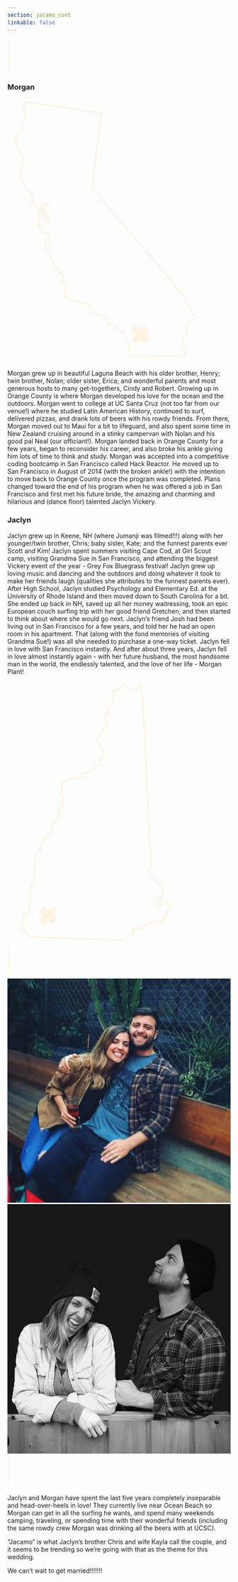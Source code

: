 ```yaml
---
section: jacamo_cont
linkable: false
---
```


<div class="line-wrap"><svg height="5%" width="6%" class="line-4 line" xmlns="http://www.w3.org/2000/svg" viewBox="0 0 30 70" xmlns:xlink="http://www.w3.org/1999/xlink"><path d="M2.48 68.92L2.48 0" opacity="1" fill-opacity="0" stroke="#fcf3e0" stroke-opacity="1"></path></svg></div>

### Morgan
<div class="morgan-about">
  <div class="line-wrap ca"><svg height="100%" width="100%" class="california" xmlns="http://www.w3.org/2000/svg" viewBox="0 0 170 200" xmlns:xlink="http://www.w3.org/1999/xlink"><path d="M90.36 181.35C91.25 182.88 91.84 184.29 92.15 185.81C92.45 187.34 92.49 188.94 92.33 189.98C92.17 191.01 91.82 191.46 91.84 191.73C91.87 191.98 92.29 192.05 92.77 192.17C93.23 192.31 93.76 192.5 94.06 192.82C94.36 193.14 94.46 193.6 94.3 193.91C94.14 194.25 93.72 194.44 93.51 194.76C93.3 195.08 93.3 195.54 93.47 195.76C93.65 195.99 94 195.99 100.49 195.87C106.99 195.76 119.61 195.54 125.92 195.43C132.23 195.31 131.61 195.22 132.25 195.2C132.25 195.11 132.26 194.9 132.26 194.72C132.28 194.55 132.26 194.37 132.42 194.48C132.58 194.57 132.91 194.92 133.13 195.15C133.32 195.38 133.39 195.5 133.51 195.5C133.64 195.48 133.8 195.34 133.95 195.45C134.13 195.55 134.31 195.89 134.43 196.08C134.55 196.28 134.61 196.31 134.68 196.17C134.73 196.01 134.8 195.69 134.84 195.34C134.89 194.99 134.92 194.62 134.99 194.37C135.08 194.14 135.19 194.05 135.42 193.81C135.66 193.58 136.05 193.19 136.26 192.87C136.49 192.54 136.55 192.27 136.46 192.06C136.37 191.85 136.14 191.68 136.1 191.48C136.07 191.31 136.25 191.09 136.28 190.9C136.3 190.72 136.18 190.53 136.07 190.3C135.96 190.07 135.86 189.81 135.72 189.61C135.58 189.42 135.38 189.3 135.14 189.28C134.89 189.24 134.57 189.3 134.36 189.35C134.13 189.42 134.03 189.47 133.94 189.38C133.85 189.28 133.76 189.03 133.62 189C133.48 188.96 133.28 189.16 133.2 189.17C133.11 189.17 133.13 189 133.14 188.82C133.16 188.66 133.18 188.5 133.07 188.38C132.97 188.26 132.74 188.19 132.77 187.89C132.81 187.57 133.13 187.04 133.3 186.65C133.46 186.27 133.48 186.04 133.43 185.84C133.37 185.63 133.27 185.45 133.28 185.24C133.32 185.03 133.48 184.77 133.3 184.59C133.14 184.42 132.63 184.31 132.56 184.17C132.49 184.03 132.84 183.83 132.99 183.57C133.14 183.3 133.07 182.95 133.04 182.69C133 182.41 133 182.19 133.23 182.16C133.46 182.14 133.92 182.28 134.15 182.18C134.38 182.07 134.4 181.72 134.5 181.44C134.61 181.15 134.8 180.94 135.22 180.47C135.66 180.01 136.32 179.27 136.55 178.69C136.77 178.11 136.56 177.65 136.58 177.35C136.6 177.07 136.83 176.94 136.92 176.73C137 176.52 136.95 176.22 136.92 175.78C136.88 175.32 136.88 174.7 136.93 174.25C136.99 173.79 137.07 173.49 137 173.17C136.95 172.85 136.72 172.54 136.83 172.2C136.93 171.89 137.37 171.57 137.62 171.27C137.88 170.99 137.97 170.72 138.01 170.41C138.06 170.09 138.08 169.72 138.45 169.4C138.82 169.08 139.54 168.8 140.09 168.59C140.63 168.36 140.99 168.2 141.23 168.22C141.46 168.24 141.6 168.43 141.78 168.31C141.96 168.17 142.18 167.73 142.34 167.3C142.5 166.88 142.59 166.49 142.68 166.35C142.77 166.21 142.82 166.3 143.05 166.35C143.28 166.4 143.66 166.42 143.75 166.26C143.86 166.11 143.66 165.77 143.45 165.42C143.26 165.05 143.05 164.68 142.75 164.5C142.43 164.31 142.03 164.31 141.81 164.17C141.59 164.01 141.53 163.71 141.36 163.58C141.2 163.46 140.9 163.51 140.65 163.39C140.4 163.25 140.19 162.92 140 162.72C139.81 162.53 139.63 162.47 139.54 162.23C139.47 161.98 139.49 161.56 139.51 161.26C139.52 160.98 139.56 160.82 139.44 160.61C139.31 160.4 139.01 160.1 138.85 159.48C138.71 158.84 138.7 157.88 138.5 157.36C138.33 156.84 137.97 156.78 137.6 156.71C137.25 156.64 136.9 156.59 136.79 156.13C136.67 155.67 136.81 154.84 136.72 154.42C136.63 154 136.35 154 136.21 153.5C136.05 152.99 136.05 151.99 135.96 151.46C135.86 150.93 135.66 150.86 134.01 148.99C132.35 147.13 129.21 143.44 117.41 129.66C105.62 115.86 85.14 91.98 74.85 79.98C64.54 68 64.4 67.91 64.34 67.82C64.31 67.73 64.34 67.66 64.4 67.28C64.47 66.91 64.54 66.22 65.74 56.76C66.93 47.27 69.23 29.02 70.41 19.94C71.57 10.87 71.62 10.97 71.52 11.01C71.41 11.04 71.15 10.99 69.4 10.72C67.67 10.48 64.49 10 54.86 8.57C45.24 7.13 29.19 4.73 21.2 3.53C13.22 2.34 13.31 2.35 13.34 2.44C13.4 2.53 13.4 2.69 13.38 3.04C13.34 3.39 13.27 3.92 13.11 4.36C12.96 4.82 12.71 5.17 12.52 5.42C12.3 5.65 12.15 5.77 12.18 6C12.23 6.23 12.46 6.58 12.71 6.99C12.96 7.38 13.2 7.8 13.38 8.5C13.57 9.21 13.7 10.2 13.61 11.34C13.52 12.49 13.22 13.79 12.92 14.74C12.64 15.69 12.36 16.29 12.25 16.75C12.15 17.21 12.22 17.51 12.04 17.74C11.88 17.98 11.48 18.14 11.28 18.39C11.09 18.65 11.11 19.01 11.18 19.52C11.25 20.01 11.37 20.66 11.33 21.23C11.3 21.79 11.09 22.27 10.96 22.65C10.84 23.02 10.81 23.31 10.89 23.57C10.96 23.84 11.16 24.1 11.16 24.35C11.16 24.61 10.96 24.88 10.74 24.93C10.52 25 10.26 24.88 10.05 24.95C9.84 25.02 9.68 25.3 9.31 25.65C8.96 26 8.39 26.44 7.97 26.85C7.55 27.27 7.26 27.68 6.91 28.29C6.56 28.89 6.14 29.7 5.92 30.22C5.71 30.71 5.71 30.92 5.77 31.29C5.82 31.64 5.92 32.17 5.92 32.66C5.92 33.16 5.82 33.62 5.77 33.93C5.71 34.25 5.71 34.41 5.8 34.73C5.91 35.04 6.12 35.5 6.44 35.89C6.74 36.26 7.16 36.56 7.35 36.88C7.53 37.19 7.48 37.53 7.7 37.74C7.92 37.97 8.41 38.06 8.69 38.23C8.99 38.41 9.08 38.67 8.99 38.94C8.92 39.19 8.66 39.45 8.66 39.68C8.66 39.91 8.92 40.1 9.24 40.38C9.55 40.68 9.92 41.07 10.05 41.35C10.15 41.65 10.03 41.86 10.14 42.02C10.22 42.16 10.54 42.23 10.65 42.46C10.75 42.67 10.65 43.03 10.77 43.29C10.91 43.56 11.28 43.71 11.51 44.3C11.74 44.88 11.85 45.88 11.88 46.66C11.9 47.43 11.88 48 11.69 48.67C11.49 49.32 11.16 50.06 10.86 50.68C10.56 51.31 10.31 51.84 10.26 52.35C10.21 52.86 10.37 53.37 10.56 54.5C10.75 55.63 10.98 57.35 11.05 58.34C11.11 59.33 11.02 59.56 10.81 59.75C10.58 59.93 10.24 60.07 10.08 60.23C9.92 60.4 9.94 60.61 9.98 60.9C10.03 61.18 10.12 61.53 10.29 61.78C10.47 62.02 10.74 62.15 10.86 62.27C10.98 62.41 10.95 62.54 11.11 62.78C11.25 63.03 11.56 63.4 11.79 63.58C12.02 63.75 12.15 63.75 12.32 64.03C12.5 64.33 12.73 64.91 12.96 65.27C13.19 65.62 13.41 65.71 13.61 65.95C13.8 66.18 13.96 66.55 14.08 66.96C14.22 67.36 14.35 67.79 14.47 68.16C14.61 68.53 14.77 68.81 15.04 69.18C15.3 69.53 15.65 69.97 16.06 70.38C16.46 70.8 16.9 71.19 17.26 71.45C17.63 71.73 17.87 71.89 18.05 71.98C18.23 72.05 18.33 72.05 18.42 72.18C18.51 72.3 18.58 72.56 18.6 72.84C18.6 73.13 18.56 73.46 18.52 73.74C18.49 74.04 18.45 74.31 18.49 74.59C18.52 74.85 18.63 75.14 18.82 75.47C19.02 75.79 19.28 76.16 19.48 76.39C19.65 76.62 19.72 76.69 19.78 76.85C19.81 77.02 19.83 77.29 19.79 77.51C19.76 77.74 19.71 77.94 19.53 78.1C19.37 78.27 19.11 78.4 18.84 78.55C18.58 78.71 18.31 78.89 18.19 79.12C18.05 79.35 18.03 79.61 18.1 79.79C18.15 79.98 18.31 80.07 18.54 80.09C18.79 80.09 19.12 80 19.55 80.02C19.97 80.02 20.48 80.12 20.78 80.28C21.06 80.46 21.13 80.7 21.13 80.95C21.12 81.18 21.03 81.43 20.99 81.66C20.94 81.89 20.92 82.11 21.19 82.34C21.43 82.57 21.96 82.8 22.3 82.98C22.63 83.15 22.77 83.26 23.02 83.51C23.27 83.75 23.6 84.14 23.86 84.35C24.15 84.56 24.38 84.6 24.57 84.48C24.78 84.37 24.96 84.11 25.05 83.84C25.13 83.58 25.13 83.31 25.24 83.07C25.34 82.8 25.56 82.55 25.56 82.26C25.54 81.97 25.33 81.64 25.31 81.32C25.29 81 25.49 80.7 25.64 80.44C25.8 80.18 25.96 79.93 26.07 79.75C26.17 79.59 26.24 79.49 26.49 79.38C26.72 79.29 27.12 79.19 27.44 79.14C27.74 79.08 27.95 79.1 28.06 79.17C28.18 79.24 28.2 79.37 28.27 79.56C28.32 79.75 28.45 80 28.59 80.14C28.75 80.28 28.94 80.32 29.19 80.21C29.43 80.11 29.75 79.84 29.94 79.75C30.14 79.66 30.23 79.75 30.38 79.91C30.54 80.07 30.76 80.3 30.7 80.56C30.65 80.83 30.31 81.15 29.98 81.27C29.63 81.41 29.26 81.36 29.08 81.44C28.89 81.52 28.87 81.71 28.78 81.83C28.69 81.96 28.52 81.99 28.32 81.96C28.13 81.92 27.92 81.78 27.76 81.78C27.6 81.78 27.51 81.92 27.37 82.06C27.23 82.22 27.05 82.4 26.86 82.52C26.67 82.64 26.46 82.71 26.38 82.78C26.3 82.87 26.37 82.96 26.58 83.12C26.81 83.28 27.2 83.51 27.48 83.61C27.78 83.72 27.97 83.74 28.08 83.84C28.18 83.95 28.22 84.14 28.13 84.35C28.04 84.58 27.85 84.81 27.69 84.95C27.51 85.11 27.37 85.18 27.37 85.23C27.35 85.3 27.46 85.36 27.53 85.45C27.58 85.53 27.6 85.67 27.69 85.83C27.79 86.01 27.97 86.2 28.13 86.27C28.29 86.34 28.41 86.29 28.46 86.38C28.52 86.45 28.48 86.64 28.52 86.85C28.57 87.07 28.68 87.3 28.8 87.4C28.9 87.52 29.01 87.54 29.08 87.61C29.13 87.68 29.13 87.82 29.19 87.98C29.26 88.14 29.38 88.32 29.56 88.42C29.73 88.53 29.94 88.55 30.09 88.62C30.23 88.71 30.3 88.83 30.35 88.93C30.42 89.06 30.46 89.15 30.54 89.32C30.63 89.48 30.76 89.71 30.79 89.97C30.83 90.26 30.77 90.59 30.76 90.82C30.74 91.05 30.76 91.15 30.86 91.33C30.97 91.51 31.14 91.74 31.37 91.93C31.6 92.11 31.9 92.23 32.06 92.32C32.2 92.42 32.22 92.49 32.27 92.67C32.32 92.85 32.39 93.11 32.39 93.43C32.38 93.76 32.29 94.13 32.2 94.33C32.13 94.52 32.08 94.54 31.79 94.47C31.5 94.42 30.95 94.26 30.58 94.1C30.23 93.92 30.03 93.75 29.86 93.45C29.7 93.15 29.57 92.74 29.42 92.49C29.26 92.25 29.06 92.16 28.75 92.04C28.45 91.91 28.02 91.74 27.79 91.53C27.55 91.31 27.49 91.07 27.32 90.75C27.14 90.45 26.86 90.08 26.6 89.83C26.35 89.59 26.12 89.45 26.05 89.29C25.98 89.15 26.03 88.97 26.08 88.72C26.12 88.48 26.16 88.16 26.16 87.86C26.17 87.58 26.17 87.31 26.28 87.14C26.38 86.96 26.6 86.85 26.68 86.64C26.77 86.43 26.72 86.1 26.63 85.85C26.54 85.6 26.38 85.43 26.14 85.32C25.89 85.22 25.54 85.2 25.22 85.25C24.9 85.3 24.62 85.45 24.43 85.69C24.23 85.96 24.13 86.31 24.08 86.75C24.04 87.19 24.06 87.7 24.08 87.97C24.08 88.25 24.08 88.26 24.04 88.39C24.02 88.49 24.01 88.69 23.86 88.93C23.74 89.16 23.51 89.46 23.41 89.76C23.32 90.06 23.35 90.36 23.44 90.56C23.55 90.75 23.72 90.86 23.86 90.94C24.02 91.05 24.16 91.14 24.29 91.35C24.41 91.54 24.52 91.86 24.53 92.32C24.55 92.78 24.5 93.36 24.39 93.99C24.29 94.61 24.13 95.28 24.04 95.79C23.95 96.28 23.93 96.62 24.18 97.09C24.41 97.59 24.87 98.2 25.17 98.72C25.49 99.23 25.61 99.6 25.8 100C25.98 100.42 26.23 100.87 26.54 101.22C26.86 101.57 27.28 101.83 27.65 102.01C28.04 102.17 28.39 102.22 28.78 102.2C29.15 102.19 29.54 102.1 29.87 102.12C30.19 102.13 30.44 102.26 30.65 102.33C30.86 102.4 31.05 102.42 31.18 102.52C31.3 102.61 31.39 102.77 31.51 102.93C31.64 103.07 31.83 103.21 31.97 103.31C32.13 103.42 32.25 103.49 32.31 103.65C32.34 103.81 32.31 104.05 32.25 104.32C32.22 104.58 32.16 104.85 32.18 105.08C32.2 105.31 32.29 105.5 32.24 105.69C32.18 105.89 32.01 106.1 31.95 106.35C31.9 106.57 31.95 106.86 31.95 107.1C31.95 107.33 31.9 107.51 31.74 107.76C31.58 108 31.34 108.32 31.11 108.51C30.88 108.72 30.67 108.81 30.33 108.85C30 108.87 29.56 108.83 29.24 108.81C28.94 108.78 28.75 108.78 28.66 108.81C28.55 108.87 28.55 108.95 28.61 109.08C28.68 109.18 28.83 109.32 28.99 109.45C29.17 109.59 29.36 109.73 29.45 109.89C29.54 110.03 29.52 110.17 29.43 110.31C29.36 110.45 29.22 110.59 29.13 110.7C29.06 110.82 29.05 110.91 29.06 111.47C29.08 112.04 29.13 113.08 29.13 113.82C29.15 114.56 29.13 114.98 29.26 115.21C29.38 115.42 29.63 115.42 29.79 115.6C29.93 115.76 29.96 116.11 30.21 116.3C30.46 116.51 30.93 116.57 31.44 117.08C31.95 117.59 32.52 118.54 32.78 119.32C33.06 120.09 33.03 120.69 33.08 120.96C33.13 121.24 33.28 121.18 33.54 121.31C33.8 121.43 34.17 121.71 34.33 122.22C34.49 122.74 34.44 123.46 34.53 123.88C34.61 124.3 34.84 124.41 35 124.53C35.14 124.64 35.21 124.74 35.28 124.97C35.34 125.18 35.39 125.54 35.55 125.71C35.72 125.89 36.01 125.91 36.15 126.05C36.27 126.19 36.27 126.47 36.31 126.84C36.36 127.19 36.45 127.65 36.62 127.95C36.78 128.27 37.01 128.44 37.4 128.66C37.77 128.89 38.26 129.13 38.56 129.31C38.86 129.47 38.95 129.52 39.02 129.77C39.07 130.01 39.11 130.44 39.09 130.72C39.07 131 39 131.16 38.98 131.28C38.97 131.42 39.02 131.53 39.2 131.78C39.37 132.02 39.67 132.41 40.01 132.67C40.34 132.94 40.73 133.1 41.1 133.15C41.45 133.22 41.82 133.2 42.02 133.22C42.23 133.24 42.3 133.33 42.35 133.59C42.42 133.86 42.47 134.33 42.51 134.75C42.54 135.18 42.54 135.55 42.37 135.85C42.19 136.16 41.82 136.43 41.63 136.66C41.45 136.89 41.45 137.1 41.5 137.38C41.54 137.68 41.63 138.08 41.72 138.33C41.79 138.58 41.88 138.68 42.02 138.72C42.17 138.75 42.4 138.72 42.6 138.84C42.77 138.97 42.91 139.23 43.09 139.25C43.27 139.28 43.46 139.05 43.65 138.93C43.85 138.81 44.04 138.77 44.17 138.86C44.27 138.93 44.31 139.11 44.38 139.27C44.47 139.42 44.61 139.56 44.73 139.69C44.85 139.81 44.98 139.94 45.05 140.15C45.1 140.36 45.1 140.66 45.05 141.1C44.99 141.54 44.87 142.1 44.66 142.56C44.45 143.04 44.13 143.41 44.01 143.71C43.9 143.99 43.97 144.2 44.13 144.39C44.29 144.59 44.52 144.76 44.62 144.99C44.73 145.22 44.69 145.5 44.64 145.75C44.57 145.98 44.48 146.17 44.38 146.31C44.27 146.46 44.13 146.53 44.13 146.76C44.11 146.98 44.2 147.35 44.31 147.64C44.4 147.92 44.5 148.09 44.41 148.29C44.32 148.5 44.06 148.71 43.85 149.06C43.64 149.42 43.5 149.91 43.46 150.24C43.41 150.56 43.46 150.72 43.64 150.79C43.83 150.88 44.15 150.88 44.36 150.88C44.57 150.88 44.66 150.88 44.75 150.95C44.84 151.04 44.91 151.2 45.01 151.3C45.1 151.41 45.24 151.48 45.36 151.51C45.49 151.55 45.63 151.57 45.68 151.64C45.75 151.72 45.75 151.87 45.73 152.11C45.73 152.36 45.7 152.69 45.72 152.94C45.73 153.19 45.79 153.33 45.89 153.4C46 153.45 46.16 153.42 46.63 153.33C47.09 153.26 47.87 153.15 48.41 153.1C48.96 153.05 49.26 153.05 49.56 153.1C49.84 153.13 50.14 153.26 50.49 153.31C50.85 153.38 51.25 153.38 51.6 153.47C51.96 153.54 52.24 153.68 52.5 153.7C52.77 153.72 52.98 153.59 53.14 153.61C53.29 153.63 53.38 153.79 53.58 154C53.75 154.23 54.03 154.49 54.46 154.69C54.9 154.88 55.52 154.97 55.92 154.91C56.33 154.88 56.52 154.69 56.66 154.7C56.8 154.7 56.89 154.91 57.03 155.09C57.17 155.28 57.38 155.44 57.72 155.51C58.05 155.58 58.49 155.55 58.81 155.53C59.13 155.51 59.29 155.51 59.59 155.62C59.89 155.74 60.31 155.97 60.68 156.18C61.05 156.41 61.33 156.62 61.72 156.94C62.09 157.28 62.53 157.72 62.76 158.07C63 158.42 63.04 158.67 63.13 158.76C63.22 158.86 63.37 158.81 63.64 158.9C63.9 159 64.29 159.27 64.41 159.5C64.54 159.73 64.41 159.92 64.34 160.13C64.26 160.34 64.22 160.57 64.38 160.96C64.54 161.33 64.91 161.88 65.17 162.25C65.44 162.62 65.6 162.83 65.82 162.88C66.04 162.95 66.34 162.86 66.53 162.84C66.72 162.81 66.83 162.84 67.18 163.04C67.53 163.25 68.12 163.64 68.54 163.85C68.94 164.08 69.17 164.13 69.44 164.15C69.68 164.15 69.97 164.11 70.11 164.15C70.27 164.18 70.28 164.29 70.34 164.41C70.39 164.54 70.46 164.66 70.58 164.7C70.69 164.73 70.83 164.68 71.27 164.66C71.71 164.64 72.45 164.64 73.09 164.73C73.72 164.84 74.23 165.01 74.6 165.15C74.97 165.31 75.16 165.44 75.38 165.7C75.57 165.95 75.78 166.33 75.9 166.88C76.03 167.43 76.05 168.13 75.98 168.64C75.92 169.14 75.76 169.44 75.71 169.7C75.64 169.96 75.68 170.19 75.69 170.37C75.71 170.55 75.71 170.67 75.82 170.69C75.94 170.7 76.15 170.62 76.38 170.67C76.61 170.72 76.84 170.93 77 171.2C77.16 171.46 77.24 171.78 77.4 171.9C77.58 172.04 77.81 172.01 77.97 171.87C78.11 171.71 78.16 171.46 78.27 171.23C78.35 171.02 78.48 170.81 78.78 170.7C79.08 170.58 79.55 170.56 79.94 170.65C80.33 170.74 80.65 170.93 80.87 171.18C81.12 171.43 81.26 171.71 81.37 171.99C81.46 172.29 81.49 172.59 81.61 172.82C81.74 173.07 81.95 173.24 82.27 173.45C82.58 173.67 82.99 173.89 83.43 174.23C83.85 174.55 84.31 174.95 84.63 175.3C84.96 175.66 85.16 175.96 85.3 176.2C85.46 176.43 85.56 176.63 85.76 176.7C85.95 176.78 86.2 176.75 86.43 176.7C86.64 176.64 86.81 176.59 87.52 177.37C88.22 178.16 89.46 179.82 90.36 181.35Z" opacity="1" fill-opacity="0" stroke="#fcf3e0" stroke-opacity="1"></path><path d="M106.37 174.19L95.77 184.68" opacity="1" fill-opacity="0" stroke="#fcf3e0" stroke-opacity="1" stroke-width="5"></path><path d="M106.37 184.68L95.77 174.19" opacity="1" fill-opacity="0" stroke="#fcf3e0" stroke-opacity="1" stroke-width="5"></path></svg></div>
  <p>
Morgan grew up in beautiful Laguna Beach with his older brother, Henry; twin brother, Nolan; older sister, Erica; and wonderful parents and most generous hosts to many get-togethers,  Cindy and Robert. Growing up in Orange County is where Morgan developed his love for the ocean and the outdoors. Morgan went to college at UC Santa Cruz (not too far from our venue!) where he studied Latin American History, continued to surf, delivered pizzas, and drank lots of beers with his rowdy friends. From there, Morgan moved out to Maui for a bit to lifeguard, and also spent some time in New Zealand cruising around in a stinky campervan with Nolan and his good pal Neal (our officiant!). Morgan landed back in Orange County for a few years, began to reconsider his career, and also broke his ankle giving him lots of time to think and study. Morgan was accepted into a competitive coding bootcamp in San Francisco called Hack Reactor. He moved up to San Francisco in August of 2014 (with the broken ankle!) with the intention to move back to Orange County once the program was completed. Plans changed toward the end of his program when he was offered a job in San Francisco and first met his future bride, the amazing and charming and hilarious and (dance floor) talented Jaclyn Vickery.
</p>
</div>


### Jaclyn
<div class="jaclyn-about">
  <p>
  Jaclyn grew up in Keene, NH (where Jumanji was filmed!!!) along with her younger/twin brother, Chris; baby sister, Kate; and the funnest parents ever Scott and Kim! Jaclyn spent summers visiting Cape Cod, at Girl Scout camp, visiting Grandma Sue in San Francisco, and attending the biggest Vickery event of the year - Grey Fox Bluegrass festival! Jaclyn grew up loving music and dancing and the outdoors and doing whatever it took to make her friends laugh (qualities she attributes to the funnest parents ever). After High School, Jaclyn studied Psychology and Elementary Ed. at the University of Rhode Island and then moved down to South Carolina for a bit. She ended up back in NH, saved up all her money waitressing, took an epic European couch surfing trip with her good friend Gretchen, and then started to think about where she would go next. Jaclyn’s friend Josh had been living out in San Francisco for a few years, and told her he had an open room in his apartment. That (along with the fond memories of visiting Grandma Sue!) was all she needed to purchase a one-way ticket. Jaclyn fell in love with San Francisco instantly. And after about three years, Jaclyn fell in love almost instantly again - with her future husband, the most handsome man in the world, the endlessly talented, and the love of her life - Morgan Plant!
  </p>
   <div class="line-wrap nh"><svg height="100%" width="100%" class="new-hampshire" xmlns="http://www.w3.org/2000/svg" viewBox="0 0 170 200" xmlns:xlink="http://www.w3.org/1999/xlink"><path d="M28.41 119.14C29.11 118.63 30.07 118.31 30.67 117.92C31.25 117.55 31.5 117.11 31.84 116.86C32.17 116.61 32.6 116.56 32.7 116.26C32.81 115.97 32.6 115.44 32.76 115.02C32.9 114.61 33.43 114.28 33.66 113.98C33.89 113.68 33.85 113.39 33.76 113.07C33.66 112.74 33.5 112.39 33.53 112.1C33.57 111.84 33.78 111.66 33.78 111.32C33.76 110.97 33.53 110.46 33.55 110.07C33.57 109.68 33.85 109.42 34.15 109.29C34.44 109.19 34.74 109.2 34.75 109.04C34.79 108.88 34.52 108.53 34.49 108.21C34.45 107.91 34.65 107.63 34.95 107.31C35.25 106.99 35.66 106.66 36.17 106.29C36.7 105.91 37.37 105.53 37.69 105.33C38.02 105.14 37.96 105.03 37.99 105C37.95 104.85 37.9 104.57 37.88 104.25C37.87 103.92 37.9 103.56 38.04 103.35C38.18 103.14 38.45 103.1 38.75 102.93C39.05 102.75 39.4 102.45 39.56 102.2C39.7 101.94 39.69 101.72 39.44 101.65C39.17 101.6 38.71 101.71 38.47 101.51C38.2 101.34 38.17 100.86 38.1 100.51C38.04 100.13 37.95 99.87 37.99 99.67C38.01 99.48 38.17 99.37 38.24 99.16C38.31 98.93 38.29 98.6 38.48 98.51C38.68 98.42 39.09 98.56 39.33 98.56C39.58 98.54 39.69 98.37 39.63 98.19C39.6 97.99 39.44 97.8 39.47 97.62C39.53 97.43 39.79 97.25 39.99 97.09C40.18 96.93 40.29 96.79 40.29 96.6C40.31 96.4 40.22 96.14 40.32 95.93C40.43 95.71 40.75 95.55 40.87 95.34C40.99 95.13 40.94 94.85 41.07 94.62C41.21 94.41 41.52 94.25 41.7 94.05C41.88 93.86 41.91 93.65 42.14 93.54C42.36 93.42 42.78 93.42 42.97 93.17C43.19 92.92 43.2 92.44 43.05 92.2C42.89 91.97 42.57 91.95 42.25 91.93C41.93 91.93 41.63 91.91 41.49 91.67C41.33 91.42 41.33 90.92 41.51 90.59C41.67 90.23 42 90.02 42.27 89.86C42.55 89.7 42.74 89.6 42.74 89.44C42.74 89.28 42.55 89.05 42.37 88.84C42.21 88.64 42.07 88.45 42.11 88.25C42.13 88.04 42.3 87.81 42.3 87.55C42.32 87.28 42.16 86.96 41.95 86.64C41.74 86.34 41.45 86.03 41.28 85.73C41.08 85.42 40.99 85.12 41.03 84.7C41.07 84.26 41.21 83.69 41.4 83.13C41.6 82.58 41.83 82.03 41.83 81.62C41.83 81.22 41.61 80.93 41.58 80.58C41.52 80.23 41.67 79.79 41.6 79.47C41.52 79.13 41.28 78.92 41.22 78.65C41.17 78.37 41.33 78.03 41.67 77.79C41.98 77.54 42.46 77.38 42.76 77.17C43.06 76.97 43.17 76.71 43.22 76.5C43.28 76.27 43.28 76.07 43.45 75.86C43.63 75.63 43.96 75.37 44.53 75.08C45.11 74.82 45.89 74.52 46.55 74.36C47.2 74.2 47.69 74.16 48.17 74.16C48.63 74.16 49.06 74.18 49.39 74.04C49.75 73.9 50.01 73.6 50.29 73.4C50.59 73.23 50.93 73.17 51.2 73.21C51.48 73.24 51.71 73.39 51.9 73.56C52.1 73.72 52.27 73.92 52.52 74.02C52.75 74.13 53.09 74.16 53.44 74.09C53.81 74.04 54.24 73.88 54.75 73.67C55.24 73.46 55.83 73.21 56.2 73.01C56.57 72.8 56.71 72.64 56.78 72.22C56.85 71.79 56.82 71.09 57.05 70.57C57.26 70.06 57.74 69.71 58.25 69.46C58.76 69.23 59.35 69.09 59.81 69.12C60.26 69.14 60.6 69.35 60.87 69.3C61.13 69.27 61.33 68.95 61.54 68.79C61.77 68.61 62.03 68.59 62.39 68.56C62.74 68.54 63.22 68.51 63.73 68.28C64.22 68.05 64.77 67.6 65.21 67.25C65.64 66.91 65.96 66.67 66.13 66.38C66.33 66.1 66.38 65.78 66.43 65.55C66.51 65.34 66.56 65.2 66.74 65.08C66.89 64.95 67.18 64.85 67.21 64.69C67.27 64.51 67.09 64.28 67.16 64.07C67.23 63.86 67.55 63.66 67.8 63.59C68.04 63.54 68.22 63.61 68.36 63.54C68.52 63.47 68.68 63.26 68.91 63.17C69.14 63.1 69.46 63.13 69.69 63.1C69.92 63.06 70.06 62.95 70.13 62.8C70.22 62.65 70.24 62.46 70.38 62.32C70.54 62.18 70.84 62.07 71 61.95C71.14 61.82 71.16 61.7 71.01 61.5C70.89 61.31 70.62 61.06 70.59 60.87C70.54 60.67 70.73 60.55 70.93 60.39C71.14 60.25 71.35 60.09 71.44 59.88C71.54 59.68 71.49 59.44 71.39 59.24C71.28 59.05 71.08 58.92 70.84 58.69C70.57 58.48 70.27 58.16 70.27 57.85C70.29 57.53 70.62 57.21 71.07 57.08C71.51 56.96 72.06 57.05 72.52 56.93C72.96 56.78 73.31 56.43 73.49 56.15C73.68 55.88 73.72 55.71 73.49 55.46C73.26 55.21 72.78 54.89 72.55 54.52C72.34 54.15 72.39 53.71 72.55 53.44C72.73 53.18 72.99 53.09 73.1 52.95C73.21 52.79 73.15 52.59 72.98 52.44C72.8 52.29 72.52 52.17 72.43 52.01C72.34 51.85 72.45 51.64 72.46 51.45C72.5 51.23 72.45 51.04 72.29 50.9C72.15 50.76 71.88 50.65 71.65 50.56C71.42 50.47 71.19 50.38 71.07 50.07C70.94 49.77 70.91 49.22 70.77 48.95C70.62 48.71 70.36 48.72 70.25 48.55C70.15 48.37 70.22 48 70.15 47.66C70.09 47.31 69.92 46.97 69.76 46.74C69.6 46.5 69.48 46.37 69.26 46.11C69.05 45.82 68.75 45.4 68.57 45.05C68.38 44.69 68.31 44.41 68.19 44.16C68.08 43.9 67.9 43.67 68.01 43.45C68.1 43.24 68.43 43.05 68.82 42.71C69.19 42.39 69.58 41.9 69.94 41.56C70.31 41.21 70.61 41.01 70.85 40.87C71.08 40.75 71.24 40.66 71.33 40.48C71.42 40.33 71.42 40.1 71.49 39.94C71.56 39.78 71.72 39.69 71.74 39.51C71.76 39.35 71.63 39.11 71.58 38.89C71.53 38.68 71.56 38.52 71.65 38.38C71.76 38.24 71.92 38.13 72.09 37.97C72.27 37.81 72.45 37.64 72.55 37.43C72.68 37.2 72.75 36.93 72.75 36.61C72.75 36.28 72.69 35.87 72.8 35.59C72.89 35.29 73.12 35.11 73.47 34.84C73.81 34.58 74.27 34.23 74.6 33.89C74.96 33.55 75.17 33.22 75.45 32.92C75.73 32.63 76.05 32.39 76.21 32.18C76.39 31.98 76.39 31.8 76.14 31.52C75.89 31.24 75.36 30.83 75.13 30.44C74.9 30.07 74.96 29.72 75.03 29.33C75.1 28.94 75.19 28.52 75.06 28.2C74.96 27.86 74.62 27.65 74.34 27.33C74.04 27.03 73.79 26.61 73.74 26.22C73.68 25.81 73.84 25.42 74.11 25.1C74.37 24.77 74.74 24.52 75.17 24.45C75.59 24.38 76.09 24.52 76.51 24.54C76.95 24.56 77.33 24.47 77.64 24.22C77.96 23.97 78.21 23.57 78.09 23.35C77.96 23.16 77.45 23.16 77.06 23.12C76.65 23.07 76.35 23 76.32 22.75C76.28 22.5 76.51 22.08 76.44 21.76C76.37 21.46 76.02 21.25 75.98 20.84C75.95 20.42 76.23 19.8 76.51 19.39C76.79 18.99 77.1 18.79 77.41 18.69C77.73 18.56 78.09 18.51 78.4 18.17C78.7 17.84 78.97 17.22 79.31 16.76C79.64 16.28 80.05 15.98 80.31 15.7C80.56 15.43 80.65 15.2 80.56 14.96C80.49 14.71 80.21 14.44 80.19 14.11C80.17 13.75 80.4 13.35 80.61 12.85C80.84 12.37 81.06 11.79 81.27 11.35C81.46 10.89 81.66 10.57 81.85 10.27C82.05 9.97 82.22 9.69 81.97 9.35C81.75 9 81.07 8.57 80.56 8.24C80.05 7.92 79.69 7.69 79.66 7.49C79.64 7.28 79.94 7.11 80.38 7C80.84 6.88 81.43 6.84 81.92 6.89C82.43 6.95 82.84 7.09 83.12 7.18C83.41 7.25 83.57 7.23 83.69 7.07C83.83 6.91 83.9 6.59 84.06 6.4C84.22 6.22 84.45 6.17 84.61 6.13C84.77 6.08 84.86 6.06 84.84 5.85C84.82 5.66 84.7 5.27 84.8 5C84.91 4.72 85.26 4.54 85.51 4.44C85.78 4.35 85.95 4.29 86.24 4.17C86.52 4.05 86.89 3.84 87.31 3.55C87.74 3.27 88.2 2.93 88.53 2.69C88.87 2.44 89.1 2.3 89.36 2.3C89.63 2.31 89.97 2.49 90.21 2.58C90.44 2.67 90.62 2.65 90.71 2.81C90.81 2.95 90.85 3.25 90.94 3.57C91.03 3.89 91.17 4.21 91.43 4.44C91.68 4.67 92.05 4.79 92.37 5.04C92.69 5.3 92.95 5.67 93.18 5.87C93.41 6.06 93.61 6.05 93.98 6.06C94.35 6.06 94.92 6.08 95.22 6.17C95.53 6.26 95.62 6.42 95.78 6.47C95.96 6.54 96.21 6.52 96.49 6.43C96.79 6.33 97.13 6.15 97.44 6.17C97.74 6.19 98.03 6.4 98.26 6.5C98.49 6.59 98.68 6.59 98.93 6.36C99.18 6.13 99.48 5.67 99.72 5.29C99.97 4.88 100.18 4.54 100.33 4.35C100.45 4.14 100.52 4.05 100.47 3.84C100.43 3.64 100.27 3.32 100.4 3C100.52 2.69 100.93 2.39 101.28 2.16C101.63 1.94 101.93 1.8 102.09 1.78C102.25 1.75 102.25 1.84 102.31 2.63C102.36 3.43 102.48 4.91 102.98 13.38C103.49 21.85 104.37 37.28 105.03 49.89C105.68 62.49 106.09 72.27 106.64 85.28C107.19 98.31 107.89 114.56 108.37 122.82C108.86 131.05 109.15 131.3 109.41 131.59C109.7 131.89 109.98 132.22 110.08 132.56C110.19 132.89 110.14 133.21 110.05 133.48C109.96 133.72 109.85 133.88 109.85 134.22C109.85 134.56 109.96 135.05 109.91 135.55C109.85 136.02 109.64 136.5 109.48 136.89C109.34 137.28 109.25 137.58 109.29 137.88C109.34 138.18 109.5 138.44 109.59 138.8C109.68 139.15 109.68 139.56 109.61 139.95C109.54 140.35 109.38 140.74 109.15 141.18C108.92 141.61 108.62 142.09 108.44 142.53C108.28 142.97 108.23 143.38 108.14 143.77C108.05 144.15 107.93 144.53 108.05 144.97C108.16 145.41 108.53 145.94 108.72 146.4C108.9 146.88 108.9 147.32 109.11 147.66C109.31 148.01 109.73 148.27 110.17 148.38C110.63 148.5 111.13 148.49 111.57 148.72C112.01 148.95 112.4 149.41 112.7 149.81C112.98 150.22 113.18 150.54 113.2 150.87C113.23 151.21 113.07 151.54 113.25 151.81C113.43 152.08 113.92 152.25 114.31 152.55C114.7 152.87 114.98 153.33 115.3 153.72C115.62 154.13 115.99 154.48 116.34 154.64C116.68 154.82 117.01 154.82 117.23 155.01C117.46 155.19 117.6 155.56 117.86 155.79C118.13 156.04 118.54 156.14 118.77 156.37C119 156.62 119.05 156.97 118.98 157.26C118.91 157.54 118.73 157.73 118.69 158.09C118.66 158.42 118.73 158.92 118.61 159.25C118.46 159.59 118.09 159.77 117.97 160.01C117.85 160.24 117.99 160.54 117.95 160.84C117.93 161.13 117.76 161.41 117.69 161.82C117.6 162.21 117.6 162.74 117.63 163.11C117.65 163.46 117.72 163.69 117.62 163.85C117.51 164.01 117.24 164.13 117 164.04C116.73 163.96 116.5 163.66 116.27 163.57C116.06 163.5 115.85 163.66 115.46 163.73C115.07 163.81 114.49 163.81 114.24 163.94C114.01 164.06 114.13 164.29 114.31 164.49C114.49 164.7 114.7 164.87 114.82 165.14C114.93 165.41 114.93 165.76 114.84 165.97C114.73 166.17 114.54 166.24 114.45 166.41C114.36 166.61 114.36 166.91 114.2 167.16C114.03 167.4 113.67 167.62 113.28 167.86C112.91 168.13 112.51 168.43 112.31 168.84C112.12 169.26 112.12 169.79 112.22 170.02C112.33 170.25 112.54 170.16 112.84 169.95C113.14 169.72 113.51 169.33 114.1 169.28C114.7 169.22 115.49 169.47 116.04 169.63C116.59 169.77 116.91 169.83 117.12 169.7C117.35 169.58 117.49 169.29 117.37 168.99C117.26 168.69 116.91 168.36 116.57 168.16C116.24 167.97 115.94 167.92 115.87 167.72C115.8 167.54 115.95 167.23 116.11 166.93C116.25 166.63 116.4 166.32 116.56 166.06C116.73 165.79 116.93 165.55 117.32 165.42C117.7 165.3 118.29 165.32 118.87 165.53C119.45 165.74 120.04 166.17 120.67 166.57C121.29 167 121.93 167.39 122.34 167.72C122.73 168.04 122.87 168.29 122.76 168.57C122.65 168.84 122.3 169.14 122.12 169.4C121.97 169.65 122 169.86 122.32 169.95C122.65 170.02 123.27 170 123.75 170.05C124.25 170.11 124.62 170.25 124.65 170.57C124.69 170.89 124.4 171.38 124.12 171.75C123.82 172.12 123.56 172.37 123.31 172.69C123.06 172.99 122.85 173.36 122.64 173.82C122.42 174.28 122.19 174.85 121.93 175.38C121.66 175.92 121.35 176.42 121.05 176.86C120.76 177.29 120.5 177.62 120.3 177.96C120.11 178.28 120 178.58 119.95 178.89C119.9 179.21 119.9 179.53 119.81 179.78C119.74 180.01 119.58 180.19 119.38 180.4C119.21 180.63 119 180.91 118.78 180.89C118.57 180.87 118.34 180.56 118.08 180.34C117.81 180.13 117.53 180.03 117.37 180.2C117.21 180.38 117.17 180.84 117.23 181.21C117.28 181.56 117.42 181.81 117.65 181.92C117.9 182.02 118.23 181.99 118.43 182.11C118.62 182.24 118.68 182.52 118.64 182.73C118.61 182.94 118.48 183.07 118.32 183.19C118.15 183.33 117.93 183.47 117.62 183.63C117.3 183.77 116.87 183.93 116.52 183.9C116.18 183.86 115.9 183.63 115.51 183.35C115.14 183.07 114.66 182.73 114.19 182.54C113.71 182.32 113.21 182.22 112.74 182.18C112.26 182.15 111.8 182.17 111.23 182.39C110.69 182.61 110.03 183.03 109.45 183.31C108.86 183.6 108.35 183.76 107.84 183.83C107.33 183.92 106.83 183.92 106.3 184C105.77 184.11 105.22 184.32 104.78 184.76C104.36 185.21 104.06 185.88 103.84 186.5C103.65 187.12 103.54 187.65 103.44 187.93C103.31 188.21 103.17 188.23 102.69 188.12C102.24 188.02 101.44 187.77 100.7 187.57C99.97 187.36 99.32 187.19 98.61 187.26C97.9 187.31 97.14 187.61 96.61 187.96C96.07 188.34 95.76 188.76 95.68 189.52C95.59 190.26 95.73 191.34 95.78 191.98C95.84 192.61 95.82 192.84 95.69 192.91C95.57 193 95.34 192.97 94.9 192.86C94.46 192.77 93.8 192.61 93.2 192.61C92.6 192.61 92.05 192.77 91.59 193.06C91.13 193.34 90.76 193.74 90.32 194.29C89.88 194.86 89.38 195.55 89.1 195.9C88.82 196.26 88.75 196.26 88.5 196.26C88.27 196.26 87.86 196.26 85.3 196.2C82.74 196.15 78 196.04 66.29 195.69C54.59 195.32 35.9 194.7 26.52 194.38C17.15 194.06 17.06 194.03 16.99 193.97C16.93 193.94 16.88 193.87 16.7 193.66C16.54 193.43 16.26 193.04 16.1 192.61C15.94 192.21 15.89 191.76 15.77 191.38C15.64 191 15.45 190.69 15.22 190.56C14.99 190.44 14.71 190.51 14.51 190.63C14.32 190.76 14.19 190.93 13.95 190.93C13.72 190.95 13.36 190.77 13.24 190.56C13.11 190.33 13.22 190.03 13.22 189.77C13.22 189.5 13.11 189.27 12.92 189.02C12.73 188.78 12.44 188.51 12.14 188.14C11.86 187.77 11.56 187.29 11.42 186.8C11.28 186.32 11.28 185.81 11.17 185.38C11.08 184.94 10.89 184.57 10.78 184.13C10.67 183.7 10.67 183.23 10.8 182.85C10.9 182.48 11.12 182.22 11.47 181.76C11.82 181.32 12.3 180.7 12.39 179.96C12.48 179.21 12.18 178.38 12.18 177.76C12.18 177.13 12.5 176.74 13.2 176.38C13.89 176.05 14.95 175.75 15.55 175.54C16.16 175.31 16.3 175.16 16.31 174.9C16.35 174.65 16.26 174.32 16.35 174.07C16.44 173.82 16.7 173.66 16.97 173.52C17.23 173.36 17.48 173.22 17.48 172.97C17.5 172.74 17.27 172.42 17.04 172.18C16.81 171.93 16.6 171.75 16.56 171.49C16.53 171.2 16.69 170.85 16.56 170.53C16.46 170.2 16.05 169.9 16.03 169.6C16.03 169.29 16.4 169.01 16.81 168.66C17.23 168.3 17.68 167.9 17.85 167.53C18.03 167.16 17.94 166.84 17.82 166.55C17.71 166.27 17.55 166.04 17.64 165.81C17.71 165.58 18.03 165.37 18.12 165.09C18.22 164.8 18.1 164.45 17.87 164.06C17.62 163.67 17.27 163.25 17.16 162.65C17.04 162.03 17.18 161.25 17.36 160.81C17.53 160.35 17.76 160.24 17.69 160.01C17.64 159.78 17.29 159.45 17.34 159.16C17.38 158.88 17.82 158.67 17.87 158.35C17.94 158.05 17.64 157.68 17.66 157.36C17.68 157.04 18.01 156.8 18.12 156.42C18.21 156.05 18.08 155.54 18.06 155.15C18.06 154.78 18.17 154.53 18.42 154.34C18.65 154.13 19.04 153.98 19.36 153.58C19.69 153.19 19.96 152.55 20.17 152C20.4 151.46 20.58 150.98 20.63 150.66C20.7 150.32 20.66 150.13 20.49 149.87C20.31 149.62 20.01 149.28 20.01 148.91C20.03 148.54 20.35 148.12 20.59 147.85C20.82 147.58 20.98 147.46 20.91 147.3C20.82 147.14 20.52 146.95 20.29 146.84C20.04 146.75 19.89 146.74 19.69 146.56C19.51 146.36 19.34 146.01 19.37 145.64C19.41 145.25 19.67 144.86 19.9 144.44C20.15 144.03 20.36 143.59 20.56 142.85C20.75 142.09 20.93 141.03 21.03 140.19C21.16 139.35 21.21 138.76 21.28 138.32C21.37 137.88 21.48 137.6 21.51 137.37C21.53 137.12 21.48 136.91 21.39 136.71C21.28 136.52 21.14 136.32 20.96 136.08C20.8 135.83 20.59 135.55 20.61 135.23C20.63 134.91 20.86 134.56 21.07 134.25C21.26 133.97 21.44 133.74 21.53 133.35C21.62 132.98 21.62 132.49 21.62 132.04C21.62 131.59 21.62 131.21 21.88 130.84C22.17 130.47 22.7 130.12 23.24 129.83C23.79 129.53 24.36 129.3 24.66 129.07C24.98 128.84 25.01 128.58 24.92 128.37C24.84 128.14 24.61 127.94 24.59 127.68C24.55 127.41 24.75 127.06 24.92 126.72C25.12 126.39 25.31 126.07 25.44 125.82C25.58 125.57 25.63 125.4 25.7 125.2C25.77 124.99 25.83 124.78 26.02 124.48C26.21 124.18 26.53 123.81 26.67 123.24C26.83 122.66 26.82 121.88 27.05 121.12C27.26 120.38 27.72 119.67 28.41 119.14Z" opacity="1" fill-opacity="0" stroke="#fcf3e0" stroke-opacity="1"></path><<path d="M36.21 172.34L25.61 182.82" opacity="1" fill-opacity="0" stroke="#fcf3e0" stroke-opacity="1" stroke-width="5"></path><path d="M36.21 182.82L25.61 172.34" opacity="1" fill-opacity="0" stroke="#fcf3e0" stroke-width="5" stroke-opacity="1"></path></svg></div>
</div>

<div class="line-wrap"><svg height="5%" width="6%" class="line-4 line" xmlns="http://www.w3.org/2000/svg" viewBox="0 0 30 70" xmlns:xlink="http://www.w3.org/1999/xlink"><path d="M2.48 68.92L2.48 0" opacity="1" fill-opacity="0" stroke="#fcf3e0" stroke-opacity="1"></path></svg></div>
<div class="jacamo-wrap-images">
<div class="card">
  <img src="/assets/images/download-29.jpg"/>
</div>
<div class="card">
  <img src="/assets/images/bw.jpg" />
</div>
</div>

<div class="line-wrap"><svg height="5%" width="6%" class="line-4 line" xmlns="http://www.w3.org/2000/svg" viewBox="0 0 30 70" xmlns:xlink="http://www.w3.org/1999/xlink"><path d="M2.48 68.92L2.48 0" opacity="1" fill-opacity="0" stroke="#fcf3e0" stroke-opacity="1"></path></svg></div>

Jaclyn and Morgan have spent the last five years completely inseparable and head-over-heels in love! They currently live near Ocean Beach so Morgan can get in all the surfing he wants, and spend many weekends camping, traveling, or spending time with their wonderful friends (including the same rowdy crew Morgan was drinking all the beers with at UCSC).

“Jacamo” is what Jaclyn’s brother Chris and wife Kayla call the couple, and it seems to be trending so we’re going with that as the theme for this wedding.

We can’t wait to get married!!!!!!!
